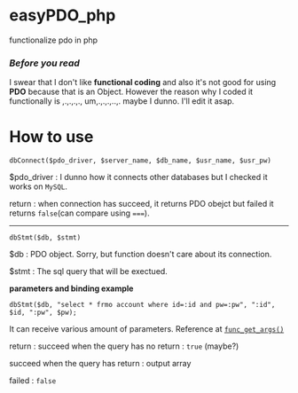 # easyPDO_php
functionalize pdo in php

### *Before you read*
I swear that I don't like **functional coding** and also it's not good for using **PDO** because that is an Object.
However the reason why I coded it functionally is ,.,.,.,., um,.,.,.,..,. maybe I dunno. I'll edit it asap.

# How to use
`dbConnect($pdo_driver, $server_name, $db_name, $usr_name, $usr_pw)`

$pdo_driver : I dunno how it connects other databases but I checked it works on `MySQL`.

return : when connection has succeed, it returns PDO obejct but failed it returns `false`(can compare using `===`).

---
`dbStmt($db, $stmt)`

$db : PDO object. Sorry, but function doesn't care about its connection.

$stmt : The sql query that will be exectued.

  **parameters and binding example**
  
  `dbStmt($db, "select * frmo account where id=:id and pw=:pw", ":id", $id, ":pw", $pw);`
  
  It can receive various amount of parameters. Reference at [`func_get_args()`](http://php.net/manual/en/function.func-get-args.php)
  
return : succeed when the query has no return : `true` (maybe?)

succeed when the query has return : output array

failed : `false`
